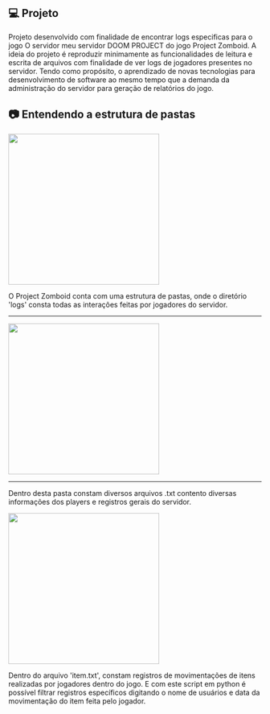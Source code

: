 ## 💻 Projeto

Projeto desenvolvido com finalidade de encontrar logs especificas para o jogo O servidor meu servidor DOOM PROJECT do jogo Project Zomboid.
A ideia do projeto é reproduzir minimamente as funcionalidades de leitura e escrita de arquivos com finalidade de ver logs de jogadores presentes no servidor. Tendo como propósito, o aprendizado de novas tecnologias para desenvolvimento de software ao mesmo tempo que a demanda da administração do servidor para geração de relatórios do jogo.

## 📷 Entendendo a estrutura de pastas

<kbd>
  <img src="https://cdn.discordapp.com/attachments/1021611773587099750/1197249480358113410/image.png?ex=65ba9477&is=65a81f77&hm=77ca69fe8f72b7c770c42f87f504a857f5e5df27010e1a7a4ef8262e52a8ffca&" width="300"/>
</kbd>

O Project Zomboid conta com uma estrutura de pastas, onde o diretório 'logs' consta todas as interações feitas por jogadores do servidor.

---

<kbd>
  <img src="https://cdn.discordapp.com/attachments/1021611773587099750/1197249912694374510/image.png?ex=65ba94df&is=65a81fdf&hm=0e8c38d00b7b7b97067f3e3f0852d3c38456c5d79283e78694b2d9df7ba918bf&" width="300"/>
</kbd>

---

Dentro desta pasta constam diversos arquivos .txt contento diversas informações dos players e registros gerais do servidor.

<kbd>
  <img src="https://cdn.discordapp.com/attachments/1021611773587099750/1197250054898057226/image.png?ex=65ba9500&is=65a82000&hm=09e4443f44261c2ad5c6a8941c8c515b6ec956a6e6b6f9fbfc410c24b1c0e9fc&" width="300"/>
</kbd>

Dentro do arquivo 'item.txt', constam registros de movimentações de itens realizadas por jogadores dentro do jogo. E com este script em python é possível filtrar registros específicos digitando o nome de usuários e data da movimentação do item feita pelo jogador.

